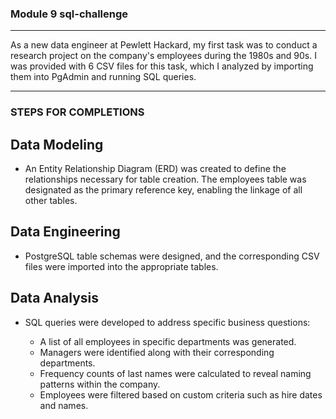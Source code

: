 ### Module 9 sql-challenge
-------------------------

As a new data engineer at Pewlett Hackard, my first task was to conduct a research project on the company's employees during the 1980s and 90s. I was provided with 6 CSV files for this task, which I analyzed by importing them into PgAdmin and running SQL queries.

-------------------------

### STEPS FOR COMPLETIONS

## Data Modeling
* An Entity Relationship Diagram (ERD) was created to define the relationships necessary for table creation. The employees table was designated as the primary reference key, enabling the linkage of all other tables.

## Data Engineering
* PostgreSQL table schemas were designed, and the corresponding CSV files were imported into the appropriate tables.

## Data Analysis
* SQL queries were developed to address specific business questions:

   - A list of all employees in specific departments was generated.
   - Managers were identified along with their corresponding departments.
   - Frequency counts of last names were calculated to reveal naming patterns within the company.
   - Employees were filtered based on custom criteria such as hire dates and names.
